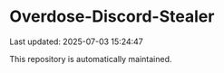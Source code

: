 # Overdose-Discord-Stealer

Last updated: 2025-07-03 15:24:47

This repository is automatically maintained.
